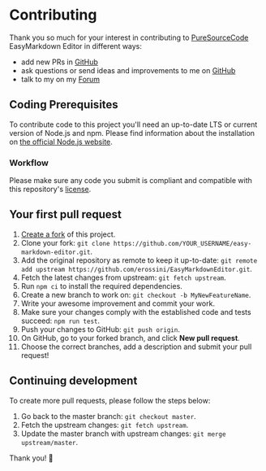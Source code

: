 # Contributing

Thank you so much for your interest in contributing to [PureSourceCode](https://puresourcecode.com/) EasyMarkdown Editor in different ways:

- add new PRs in [GitHub](https://github.com/erossini/EasyMarkdownEditor)
- ask questions or send ideas and improvements to me on [GitHub](https://github.com/erossini/EasyMarkdownEditor/issues)
- talk to my on my [Forum](https://puresourcecode.com/forum/)

## Coding Prerequisites

To contribute code to this project you'll need an up-to-date LTS or current version of Node.js and npm. Please find information about the installation on [the official Node.js website](https://nodejs.org/en/download/).

### Workflow

Please make sure any code you submit is compliant and compatible with this repository's [license](./LICENSE).

## Your first pull request

1. [Create a fork](https://github.com/erossini/EasyMarkdownEditor/fork) of this project.
1. Clone your fork: `git clone https://github.com/YOUR_USERNAME/easy-markdown-editor.git`.
1. Add the original repository as remote to keep it up-to-date: `git remote add upstream https://github.com/erossini/EasyMarkdownEditor.git`.
1. Fetch the latest changes from upstream: `git fetch upstream`.
1. Run `npm ci` to install the required dependencies.
1. Create a new branch to work on: `git checkout -b MyNewFeatureName`.
1. Write your awesome improvement and commit your work.
1. Make sure your changes comply with the established code and tests succeed: `npm run test`.
1. Push your changes to GitHub: `git push origin`.
1. On GitHub, go to your forked branch, and click **New pull request**.
1. Choose the correct branches, add a description and submit your pull request!

## Continuing development

To create more pull requests, please follow the steps below:

1. Go back to the master branch: `git checkout master`.
1. Fetch the upstream changes: `git fetch upstream`.
1. Update the master branch with upstream changes: `git merge upstream/master`.

Thank you! 💜